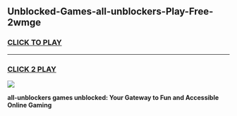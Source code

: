 
## Unblocked-Games-all-unblockers-Play-Free-2wmge
<h3>
<a href="https://premium76.site?title=all-unblockers&ref=18A1">CLICK TO PLAY</a></h3>
<hr>

<h3>
<a href="https://premium76.site?title=all-unblockers&ref=18A1">CLICK 2 PLAY</a>
  
</h3>

<a href="https://premium76.site?title=all-unblockers&ref=18A1"><img src="https://clearcache.store/games.png"></a>


**all-unblockers games unblocked: Your Gateway to Fun and Accessible Online Gaming**
